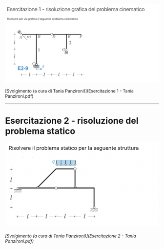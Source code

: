 ![image-20221101220815966](indice.assets/image-20221101220815966.png)

 [Svolgimento (a cura di Tania Panzironi)](Esercitazione 1 - Tania Panzironi.pdf) 

---

# Esercitazione 2 - risoluzione del problema statico 

![image-20221101222622339](indice.assets/image-20221101222622339.png)

######  [Svolgimento (a cura di Tania Panzironi)](Esercitazione 2 - Tania Panzironi.pdf) 